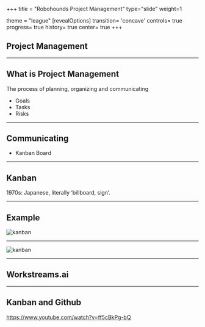 +++
title = "Robohounds Project Management"
type="slide"
weight=1

theme = "league"
[revealOptions]
transition= 'concave'
controls= true
progress= true
history= true
center= true
+++

## Project Management

___

## What is Project Management
The process of planning, organizing and communicating 
- Goals
- Tasks
- Risks
___

## Communicating

- Kanban Board
___

## Kanban
1970s: Japanese, literally ‘billboard, sign’.

---

## Example

![kanban](https://i.pinimg.com/originals/6c/ab/03/6cab03503c19161c1ca80c4c4e5224ea.png)

___

![kanban](https://kanbanize.com/wp-content/uploads/website-images/kanban-resources/software_kanban_board.png)

___

## Workstreams.ai
___
## Kanban and Github
https://www.youtube.com/watch?v=ff5cBkPg-bQ